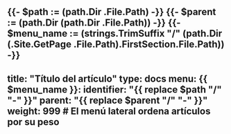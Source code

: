{{- $path := (path.Dir .File.Path) -}}
{{- $parent := (path.Dir (path.Dir .File.Path)) -}}
{{- $menu_name := (strings.TrimSuffix "/" (path.Dir (.Site.GetPage .File.Path).FirstSection.File.Path)) -}}
---
title: "Título del artículo"
type: docs
menu:
    {{ $menu_name }}:
        identifier: "{{ replace $path "/" "-" }}"
        parent: "{{ replace $parent "/" "-" }}"
weight: 999 # El menú lateral ordena artículos por su peso
---